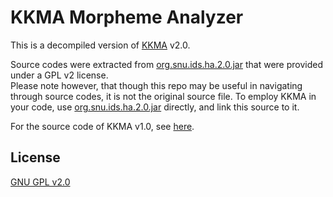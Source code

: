 # KKMA Morpheme Analyzer

This is a decompiled version of [KKMA](http://kkma.snu.ac.kr) v2.0.

Source codes were extracted from [org.snu.ids.ha.2.0.jar](org.snu.ids.ha.2.0.jar) that were provided under a GPL v2 license.
<br>
Please note however, that though this repo may be useful in navigating through source codes, it is not the original source file.
To employ KKMA in your code, use [org.snu.ids.ha.2.0.jar](org.snu.ids.ha.2.0.jar) directly, and link this source to it.

For the source code of KKMA v1.0, see [here](http://github.com/serialx/kkma).


## License

[GNU GPL v2.0](http://www.gnu.org/licenses/gpl-2.0.html)
